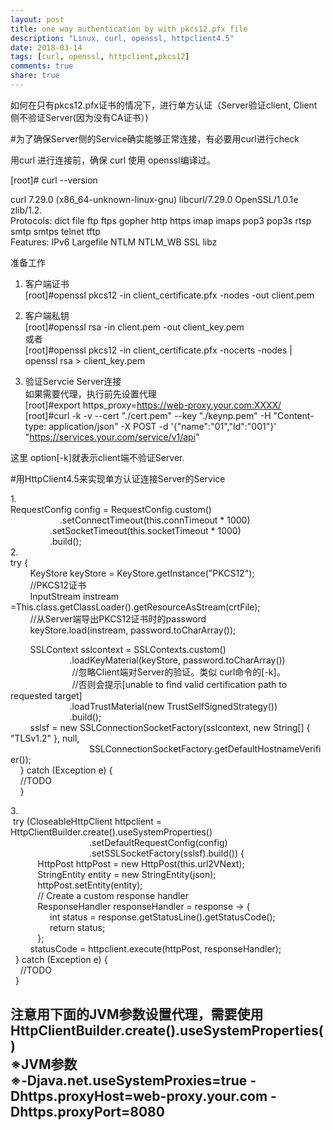 ```yaml
---
layout: post
title: one way authentication by with pkcs12.pfx file
description: "Linux, curl, openssl, httpclient4.5"
date: 2018-03-14
tags: [curl, openssl, httpclient,pkcs12]
comments: true
share: true
---
```


如何在只有pkcs12.pfx证书的情况下，进行单方认证（Server验证client, Client侧不验证Server(因为没有CA证书）)  

#为了确保Server侧的Service确实能够正常连接，有必要用curl进行check  

用curl 进行连接前，确保 curl 使用 openssl编译过。  

[root]# curl --version  

curl 7.29.0 (x86_64-unknown-linux-gnu) libcurl/7.29.0 OpenSSL/1.0.1e zlib/1.2.  
Protocols: dict file ftp ftps gopher http https imap imaps pop3 pop3s rtsp smtp smtps telnet tftp  
Features: IPv6 Largefile NTLM NTLM_WB SSL libz  

准备工作  
1. 客户端证书  
[root]#openssl pkcs12 -in client_certificate.pfx -nodes -out client.pem  

2. 客户端私钥  
[root]#openssl rsa -in client.pem -out client_key.pem  
或者  
[root]#openssl pkcs12 -in client_certificate.pfx -nocerts -nodes | openssl rsa > client_key.pem  

3. 验证Servcie Server连接  
如果需要代理，执行前先设置代理<br>
[root]#export https_proxy=https://web-proxy.your.com:XXXX/  
[root]#curl -k -v --cert "./cert.pem" --key "./keynp.pem" -H "Content-type: application/json" -X POST -d '{"name":"01","Id":"001"}' "https://services.your.com/service/v1/api"  

这里 option[-k]就表示client端不验证Server.  


#用HttpClient4.5来实现单方认证连接Server的Service  

1.<br>
RequestConfig config = RequestConfig.custom()  
&nbsp;&nbsp;&nbsp;&nbsp;&nbsp;&nbsp;&nbsp;&nbsp;&nbsp;&nbsp;&nbsp;   &nbsp;&nbsp;&nbsp;&nbsp;&nbsp;&nbsp;&nbsp;&nbsp;.setConnectTimeout(this.connTimeout * 1000)  
&nbsp;&nbsp;&nbsp;&nbsp;&nbsp;&nbsp;&nbsp;&nbsp;&nbsp;&nbsp;&nbsp;&nbsp;&nbsp;&nbsp;&nbsp;&nbsp;.setSocketTimeout(this.socketTimeout * 1000)  
&nbsp;&nbsp;&nbsp;&nbsp;&nbsp;&nbsp;&nbsp;&nbsp;&nbsp;&nbsp;&nbsp;&nbsp;&nbsp;&nbsp;&nbsp;&nbsp;.build();  
2.<br>
try {  
&nbsp;&nbsp;&nbsp;&nbsp;&nbsp;&nbsp;&nbsp;&nbsp;KeyStore keyStore = KeyStore.getInstance("PKCS12");  
&nbsp;&nbsp;&nbsp;&nbsp;&nbsp;&nbsp;&nbsp;&nbsp;//PKCS12证书  
&nbsp;&nbsp;&nbsp;&nbsp;&nbsp;&nbsp;&nbsp;&nbsp;InputStream instream =This.class.getClassLoader().getResourceAsStream(crtFile);  
&nbsp;&nbsp;&nbsp;&nbsp;&nbsp;&nbsp;&nbsp;&nbsp;//从Server端导出PKCS12证书时的password  
&nbsp;&nbsp;&nbsp;&nbsp;&nbsp;&nbsp;&nbsp;&nbsp;keyStore.load(instream, password.toCharArray());  
  
&nbsp;&nbsp;&nbsp;&nbsp;&nbsp;&nbsp;&nbsp;&nbsp;SSLContext sslcontext = SSLContexts.custom()  
&nbsp;&nbsp;&nbsp;&nbsp;&nbsp;&nbsp;&nbsp;&nbsp;&nbsp;&nbsp;&nbsp;&nbsp;&nbsp;&nbsp;&nbsp;&nbsp;&nbsp;&nbsp;&nbsp;&nbsp;&nbsp;&nbsp;&nbsp;&nbsp;.loadKeyMaterial(keyStore, password.toCharArray())  
&nbsp;&nbsp;&nbsp;&nbsp;&nbsp;&nbsp;&nbsp;&nbsp;&nbsp;&nbsp;&nbsp;&nbsp;&nbsp;&nbsp;&nbsp;&nbsp;&nbsp;&nbsp;&nbsp;&nbsp;&nbsp;&nbsp;&nbsp;&nbsp; //忽略Client端对Server的验证。类似 curl命令的[-k]。  
&nbsp;&nbsp;&nbsp;&nbsp;&nbsp;&nbsp;&nbsp;&nbsp;&nbsp;&nbsp;&nbsp;&nbsp;&nbsp;&nbsp;&nbsp;&nbsp;&nbsp;&nbsp;&nbsp;&nbsp;&nbsp;&nbsp;&nbsp;&nbsp; //否则会提示[unable to find valid certification path to requested target]  
&nbsp;&nbsp;&nbsp;&nbsp;&nbsp;&nbsp;&nbsp;&nbsp;&nbsp;&nbsp;&nbsp;&nbsp;&nbsp;&nbsp;&nbsp;&nbsp;&nbsp;&nbsp;&nbsp;&nbsp;&nbsp;&nbsp;&nbsp;&nbsp;.loadTrustMaterial(new TrustSelfSignedStrategy())  
&nbsp;&nbsp;&nbsp;&nbsp;&nbsp;&nbsp;&nbsp;&nbsp;&nbsp;&nbsp;&nbsp;&nbsp;&nbsp;&nbsp;&nbsp;&nbsp;&nbsp;&nbsp;&nbsp;&nbsp;&nbsp;&nbsp;&nbsp;&nbsp;.build();  
&nbsp;&nbsp;&nbsp;&nbsp;&nbsp;&nbsp;&nbsp;&nbsp;sslsf = new SSLConnectionSocketFactory(sslcontext, new String[] { "TLSv1.2" }, null,  
&nbsp;&nbsp;&nbsp;&nbsp;&nbsp;&nbsp;&nbsp;&nbsp;&nbsp;&nbsp;&nbsp;&nbsp;&nbsp;&nbsp;&nbsp;&nbsp;&nbsp;&nbsp;&nbsp;&nbsp;&nbsp;&nbsp;&nbsp;&nbsp;&nbsp;&nbsp;&nbsp;&nbsp;&nbsp;&nbsp;&nbsp;&nbsp;SSLConnectionSocketFactory.getDefaultHostnameVerifier());  
&nbsp;&nbsp;&nbsp;&nbsp;} catch (Exception e) {  
&nbsp;&nbsp;&nbsp;&nbsp;//TODO  
&nbsp;&nbsp;&nbsp;&nbsp;}  

3.<br>
&nbsp;try (CloseableHttpClient httpclient = HttpClientBuilder.create().useSystemProperties()  
&nbsp;&nbsp;&nbsp;&nbsp;&nbsp;&nbsp;&nbsp;&nbsp;&nbsp;&nbsp;&nbsp;&nbsp;&nbsp;&nbsp;&nbsp;&nbsp;&nbsp;&nbsp;&nbsp;&nbsp;&nbsp;&nbsp;&nbsp;&nbsp;&nbsp;&nbsp;&nbsp;&nbsp;&nbsp;&nbsp;&nbsp;&nbsp;.setDefaultRequestConfig(config)  
&nbsp;&nbsp;&nbsp;&nbsp;&nbsp;&nbsp;&nbsp;&nbsp;&nbsp;&nbsp;&nbsp;&nbsp;&nbsp;&nbsp;&nbsp;&nbsp;&nbsp;&nbsp;&nbsp;&nbsp;&nbsp;&nbsp;&nbsp;&nbsp;&nbsp;&nbsp;&nbsp;&nbsp;&nbsp;&nbsp;&nbsp;&nbsp;.setSSLSocketFactory(sslsf).build()) {  
&nbsp;&nbsp;&nbsp;&nbsp;&nbsp;&nbsp;&nbsp;&nbsp;&nbsp;&nbsp;&nbsp;HttpPost httpPost = new HttpPost(this.url2VNext);  
&nbsp;&nbsp;&nbsp;&nbsp;&nbsp;&nbsp;&nbsp;&nbsp;&nbsp;&nbsp;&nbsp;StringEntity entity = new StringEntity(json);  
&nbsp;&nbsp;&nbsp;&nbsp;&nbsp;&nbsp;&nbsp;&nbsp;&nbsp;&nbsp;&nbsp;httpPost.setEntity(entity);  
&nbsp;&nbsp;&nbsp;&nbsp;&nbsp;&nbsp;&nbsp;&nbsp;&nbsp;&nbsp;&nbsp;// Create a custom response handler  
&nbsp;&nbsp;&nbsp;&nbsp;&nbsp;&nbsp;&nbsp;&nbsp;&nbsp;&nbsp;&nbsp;ResponseHandler<Integer> responseHandler = response -> {<br>
&nbsp;&nbsp;&nbsp;&nbsp;&nbsp;&nbsp;&nbsp;&nbsp;&nbsp;&nbsp;&nbsp;&nbsp;&nbsp;&nbsp;&nbsp;&nbsp;int status = response.getStatusLine().getStatusCode();<br>
&nbsp;&nbsp;&nbsp;&nbsp;&nbsp;&nbsp;&nbsp;&nbsp;&nbsp;&nbsp;&nbsp;&nbsp;&nbsp;&nbsp;&nbsp;&nbsp;return status;<br>
&nbsp;&nbsp;&nbsp;&nbsp;&nbsp;&nbsp;&nbsp;&nbsp;&nbsp;&nbsp;&nbsp;};<br>
&nbsp;&nbsp;&nbsp;&nbsp;&nbsp;&nbsp;&nbsp;&nbsp;statusCode = httpclient.execute(httpPost, responseHandler);<br>
&nbsp;&nbsp;} catch (Exception e) {<br>
&nbsp;&nbsp;&nbsp;&nbsp;//TODO <br>
&nbsp;&nbsp;}<br>

 注意用下面的JVM参数设置代理，需要使用HttpClientBuilder.create().useSystemProperties()<br>
 ※JVM参数<br>
 ※-Djava.net.useSystemProxies=true -Dhttps.proxyHost=web-proxy.your.com -Dhttps.proxyPort=8080<br>
---